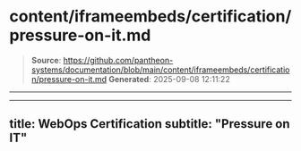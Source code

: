 # content/iframeembeds/certification/pressure-on-it.md

> **Source**: https://github.com/pantheon-systems/documentation/blob/main/content/iframeembeds/certification/pressure-on-it.md
> **Generated**: 2025-09-08 12:11:22

---

---
title: WebOps Certification
subtitle: "Pressure on IT"
---

<Partial file="certification-guide/pressure-on-it.md" />
